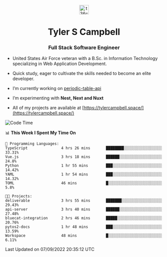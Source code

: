 <p align="center">
<a href="https://www.linkedin.com/in/t36campbell" target="blank"><img align="center" src="https://ik.imagekit.io/t36campbell/Portfolio/linkedin.png.original_m8bbGgPh6.png" alt="t36campbell" height="30" width="30" /></a>
</p>
<h1 align="center">Tyler S Campbell</h1>
<h3 align="center">Full Stack Software Engineer</h3>

* United States Air Force veteran with a B.Sc. in Information Technology specializing in Web Application Development. 

* Quick study, eager to cultivate the skills needed to become an elite developer.

* I’m currently working on [periodic-table-api](https://github.com/t36campbell/periodic-table-api)

* I’m experimenting with **Nest, Next and Nuxt**

* All of my projects are available at [https://tylercampbell.space/](https://tylercampbell.space/)

<!--START_SECTION:waka-->
![Code Time](http://img.shields.io/badge/Code%20Time-1%2C784%20hrs%2033%20mins-blue)

📊 **This Week I Spent My Time On** 

```text
💬 Programming Languages: 
TypeScript               4 hrs 26 mins       ████████░░░░░░░░░░░░░░░░░   33.31% 
Vue.js                   3 hrs 18 mins       ██████░░░░░░░░░░░░░░░░░░░   24.8% 
Python                   1 hr 55 mins        ███░░░░░░░░░░░░░░░░░░░░░░   14.42% 
YAML                     1 hr 54 mins        ███░░░░░░░░░░░░░░░░░░░░░░   14.32% 
TOML                     46 mins             █░░░░░░░░░░░░░░░░░░░░░░░░   5.8%

🐱‍💻 Projects: 
deliverable              3 hrs 55 mins       ███████░░░░░░░░░░░░░░░░░░   29.43% 
api-server               3 hrs 40 mins       ██████░░░░░░░░░░░░░░░░░░░   27.48% 
bluecat-integration      2 hrs 46 mins       █████░░░░░░░░░░░░░░░░░░░░   20.76% 
pytos2-docs              1 hr 48 mins        ███░░░░░░░░░░░░░░░░░░░░░░   13.59% 
Workspace                48 mins             █░░░░░░░░░░░░░░░░░░░░░░░░   6.11%

```


 Last Updated on 07/09/2022 20:35:12 UTC
<!--END_SECTION:waka-->
